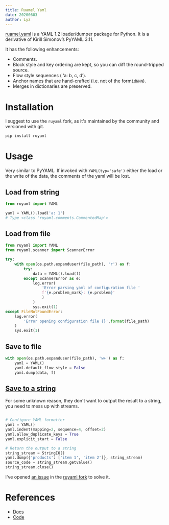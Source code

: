 ```yaml
---
title: Ruamel Yaml
date: 20200603
author: Lyz
---
```


[ruamel.yaml](https://yaml.readthedocs.io/en/latest/overview.html) is a YAML 1.2
loader/dumper package for Python. It is a derivative of Kirill Simonov’s PyYAML
3.11.

It has the following enhancements:

* Comments.
* Block style and key ordering are kept, so you can diff the round-tripped
    source.
* Flow style sequences ( ‘a: b, c, d’).
* Anchor names that are hand-crafted (i.e. not of the form``idNNN``).
* Merges in dictionaries are preserved.

# Installation

I suggest to use the `ruyaml` fork, as it's maintained by the community and
versioned with git.

```bash
pip install ruyaml
```

# Usage

Very similar to PyYAML. If invoked with `YAML(typ='safe')` either the load or
the write of the data, the comments of the yaml will be lost.

## Load from string

```python
from ruyaml import YAML

yaml = YAML().load('a: 1')
# Type <class 'ruyaml.comments.CommentedMap'>
```

## Load from file

```python
from ruyaml import YAML
from ruyaml.scanner import ScannerError

try:
    with open(os.path.expanduser(file_path), 'r') as f:
        try:
            data = YAML().load(f)
        except ScannerError as e:
            log.error(
                'Error parsing yaml of configuration file '
                f'{e.problem_mark}: {e.problem}'
                )
            )
            sys.exit(1)
except FileNotFoundError:
    log.error(
        'Error opening configuration file {}'.format(file_path)
    )
    sys.exit(1)
```

## Save to file

```python
with open(os.path.expanduser(file_path), 'w+') as f:
    yaml = YAML()
    yaml.default_flow_style = False
    yaml.dump(data, f)
```

## [Save to a string](https://stackoverflow.com/questions/47614862/best-way-to-use-ruamel-yaml-to-dump-to-string-not-to-stream)

For some unknown reason, they don't want to output the result to a string, you
need to mess up with streams.

```python

# Configure YAML formatter
yaml = YAML()
yaml.indent(mapping=2, sequence=4, offset=2)
yaml.allow_duplicate_keys = True
yaml.explicit_start = False

# Return the output to a string
string_stream = StringIO()
yaml.dump({'products': ['item 1', 'item 2']}, string_stream)
source_code = string_stream.getvalue()
string_stream.close()
```

I've opened [an issue](https://github.com/pycontribs/ruyaml/issues/27) in the
[ruyaml fork](https://github.com/pycontribs/ruyaml) to solve it.

# References

* [Docs](https://yaml.readthedocs.io/en/latest/)
* [Code](https://sourceforge.net/projects/ruamel-yaml/)
